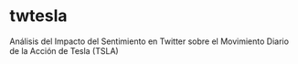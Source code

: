 # twtesla
Análisis del Impacto del Sentimiento en Twitter sobre el Movimiento Diario de la Acción de Tesla (TSLA)
